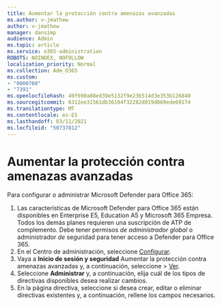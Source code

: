 ```yaml
---
title: Aumentar la protección contra amenazas avanzadas
ms.author: v-jmathew
author: v-jmathew
manager: dansimp
audience: Admin
ms.topic: article
ms.service: o365-administration
ROBOTS: NOINDEX, NOFOLLOW
localization_priority: Normal
ms.collection: Adm_O365
ms.custom:
- "9000760"
- "7391"
ms.openlocfilehash: 49f690a08ed39e5132f9e23b514d3e353b126840
ms.sourcegitcommit: 6312ee31561db36104f32282d019d069ede69174
ms.translationtype: MT
ms.contentlocale: es-ES
ms.lasthandoff: 03/11/2021
ms.locfileid: "50737812"
---
```

# <a name="increase-protection-from-advanced-threats"></a>Aumentar la protección contra amenazas avanzadas

Para configurar o administrar Microsoft Defender para Office 365:

1. Las características de Microsoft Defender para Office 365 están disponibles en Enterprise E5, Education A5 y Microsoft 365 Empresa. Todos los demás planes requieren una suscripción de ATP de complemento. Debe tener permisos *de administrador global* o administrador *de* seguridad para tener acceso a Defender para Office 365.
2. En el Centro de administración, seleccione [Configurar](https://go.microsoft.com/fwlink/p/?linkid=2075721).
3. Vaya a **Inicio de sesión y seguridad** Aumentar la protección contra amenazas avanzadas y, a continuación, seleccione  >   [Ver](https://go.microsoft.com/fwlink/?linkid=2109302).
4. Seleccione **Administrar** y, a continuación, elija cuál de los tipos de directivas disponibles desea realizar cambios.
5. En la página directiva, seleccione si desea crear, editar o eliminar directivas existentes y, a continuación, rellene los campos necesarios.
